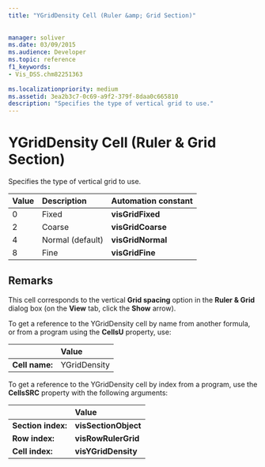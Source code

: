 ```yaml
---
title: "YGridDensity Cell (Ruler &amp; Grid Section)"
 
 
manager: soliver
ms.date: 03/09/2015
ms.audience: Developer
ms.topic: reference
f1_keywords:
- Vis_DSS.chm82251363
 
ms.localizationpriority: medium
ms.assetid: 3ea2b3c7-0c69-a9f2-379f-8daa0c665810
description: "Specifies the type of vertical grid to use."
---
```


# YGridDensity Cell (Ruler &amp; Grid Section)

Specifies the type of vertical grid to use.
  
|**Value**|**Description**|**Automation constant**|
|:-----|:-----|:-----|
|0  <br/> |Fixed  <br/> |**visGridFixed** <br/> |
|2  <br/> |Coarse  <br/> |**visGridCoarse** <br/> |
|4  <br/> |Normal (default)  <br/> |**visGridNormal** <br/> |
|8  <br/> |Fine  <br/> |**visGridFine** <br/> |
   
## Remarks

This cell corresponds to the vertical **Grid spacing** option in the **Ruler &amp; Grid** dialog box (on the **View** tab, click the **Show** arrow). 
  
To get a reference to the YGridDensity cell by name from another formula, or from a program using the **CellsU** property, use: 
  
||Value |
|:-----|:-----|
|**Cell name:**  <br/> |YGridDensity  <br/> |
   
To get a reference to the YGridDensity cell by index from a program, use the **CellsSRC** property with the following arguments: 
  
||Value |
|:-----|:-----|
|**Section index:**  <br/> |**visSectionObject** <br/> |
|**Row index:**  <br/> |**visRowRulerGrid** <br/> |
|**Cell index:**  <br/> |**visYGridDensity** <br/> |
   


